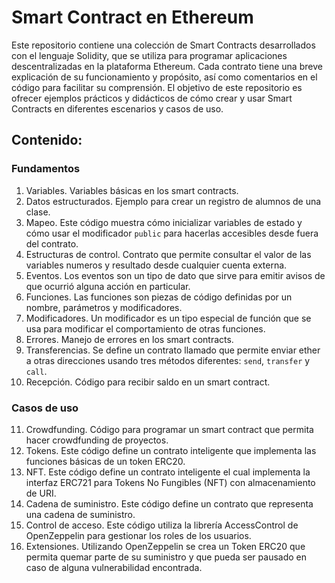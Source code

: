 # Smart Contract en Ethereum

Este repositorio contiene una colección de Smart Contracts desarrollados con el lenguaje Solidity, que se utiliza para programar aplicaciones descentralizadas en la plataforma Ethereum. Cada contrato tiene una breve explicación de su funcionamiento y propósito, así como comentarios en el código para facilitar su comprensión. El objetivo de este repositorio es ofrecer ejemplos prácticos y didácticos de cómo crear y usar Smart Contracts en diferentes escenarios y casos de uso.

## Contenido:
### Fundamentos
1. Variables. Variables básicas en los smart contracts.
2. Datos estructurados. Ejemplo para crear un registro de alumnos de una clase.
3. Mapeo. Este código muestra cómo inicializar variables de estado y cómo usar el modificador `public` para hacerlas accesibles desde fuera del contrato.
4. Estructuras de control. Contrato que permite consultar el valor de las variables numeros y resultado desde cualquier cuenta externa.
5. Eventos. Los eventos son un tipo de dato que sirve para emitir avisos de que ocurrió alguna acción en particular.
6. Funciones. Las funciones son piezas de código definidas por un nombre, parámetros y modificadores.
7. Modificadores. Un modificador es un tipo especial de función que se usa para modificar el comportamiento de otras funciones.
8. Errores. Manejo de errores en los smart contracts.
9. Transferencias. Se define un contrato llamado que permite enviar ether a otras direcciones usando tres métodos diferentes: `send`, `transfer` y `call`.
10. Recepción. Código para recibir saldo en un smart contract.
### Casos de uso
11. Crowdfunding. Código para programar un smart contract que permita hacer crowdfunding de proyectos.
12. Tokens. Este código define un contrato inteligente que implementa las funciones básicas de un token ERC20.
13. NFT. Este código define un contrato inteligente el cual implementa la interfaz ERC721 para Tokens No Fungibles (NFT) con almacenamiento de URI.
14. Cadena de suministro. Este código define un contrato que representa una cadena de suministro.
15. Control de acceso. Este código utiliza la librería AccessControl de OpenZeppelin para gestionar los roles de los usuarios.
16. Extensiones. Utilizando OpenZeppelin se crea un Token ERC20 que permita quemar parte de su suministro y que pueda ser pausado en caso de alguna vulnerabilidad encontrada.
